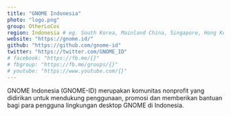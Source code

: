 ```yaml
---
title: "GNOME Indonesia"
photo: "logo.png"
group: OtherLoCos
region: Indonesia # eg. South Korea, Mainland China, Singapore, Hong Kong, Taiwan ...
website: "https://gnome.id/"
github: "https://github.com/gnome-id"
twitter: "https://twitter.com/GNOME_ID"
# facebook: "https://fb.me/{}"
# fbgroup: "https://fb.me/groups/{}"
# youtube: "https://www.youtube.com/{}"
---
```

GNOME Indonesia (GNOME-ID) merupakan komunitas nonprofit yang didirikan untuk mendukung penggunaan, promosi dan memberikan bantuan bagi para pengguna lingkungan desktop GNOME di Indonesia.